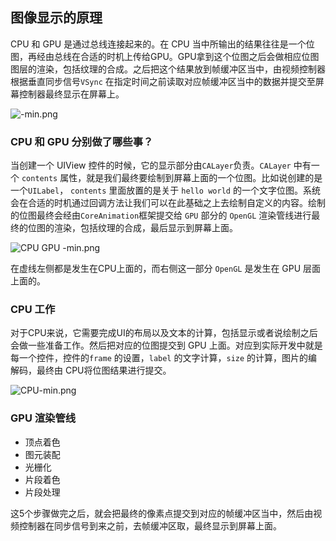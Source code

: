 ## 图像显示的原理

CPU 和 GPU 是通过总线连接起来的。在 CPU 当中所输出的结果往往是一个位图，再经由总线在合适的时机上传给GPU。GPU拿到这个位图之后会做相应位图图层的渲染，包括纹理的合成。之后把这个结果放到帧缓冲区当中，由视频控制器根据垂直同步信号`VSync` 在指定时间之前读取对应帧缓冲区当中的数据并提交至屏幕控制器最终显示在屏幕上。

![-min.png](https://s2.loli.net/2025/04/18/3jKUQOaYgIiMHwB.png)

### CPU 和 GPU 分别做了哪些事？

当创建一个 UIView 控件的时候，它的显示部分由`CALayer`负责。`CALayer` 中有一个 `contents` 属性，就是我们最终要绘制到屏幕上面的一个位图。比如说创建的是一个`UILabel`， `contents` 里面放置的是关于 `hello world` 的一个文字位图。系统会在合适的时机通过回调方法让我们可以在此基础之上去绘制自定义的内容。绘制的位图最终会经由`CoreAnimation`框架提交给 `GPU` 部分的 `OpenGL` 渲染管线进行最终的位图的渲染，包括纹理的合成，最后显示到屏幕上面。

![CPU  GPU -min.png](https://s2.loli.net/2025/04/18/m2b3hLqT1doMRx6.png)

在虚线左侧都是发生在CPU上面的，而右侧这一部分 `OpenGL` 是发生在 GPU 层面上面的。

### CPU 工作

对于CPU来说，它需要完成UI的布局以及文本的计算，包括显示或者说绘制之后会做一些准备工作。然后把对应的位图提交到 GPU 上面。对应到实际开发中就是每一个控件，控件的`frame` 的设置，`label` 的文字计算，`size` 的计算，图片的编解码，最终由 CPU将位图结果进行提交。

![CPU-min.png](https://s2.loli.net/2025/04/18/bCDMekNIpFE7Qvr.png)

### GPU 渲染管线

- 顶点着色
- 图元装配
- 光栅化
- 片段着色
- 片段处理

这5个步骤做完之后，就会把最终的像素点提交到对应的帧缓冲区当中，然后由视频控制器在同步信号到来之前，去帧缓冲区取，最终显示到屏幕上面。
